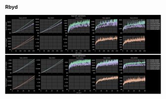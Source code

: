 ### Rbyd

![rbyd attr operations](bench_rbyd.sh.attr.svg)
![rbyd id operations](bench_rbyd.sh.id.svg)
